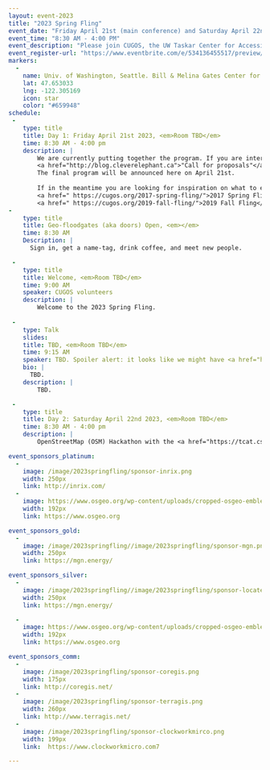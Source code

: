 ```yaml
---
layout: event-2023
title: "2023 Spring Fling"
event_date: "Friday April 21st (main conference) and Saturday April 22nd (OSM Hackathon-OpenSidewalks Project) 2023"
event_time: "8:30 AM - 4:00 PM"
event_description: "Please join CUGOS, the UW Taskar Center for Accessible Technology and local OpenStreetMap community for an exciting two-day meeting on Pedestrian/Bike/Transit Access, Open Source Geospatial tools, data, and Social Justice in and beyond the Puget Sound region. This page is describing the CUGOS part of the conference, note that it is jointly held in the same building and time as the 2023 <em>Open the Paths Conference</em>."
event_register-url: "https://www.eventbrite.com/e/534136455517/preview/"
markers:
  -
    name: Univ. of Washington, Seattle. Bill & Melina Gates Center for CS & Engineering(CSE2)
    lat: 47.653033
    lng: -122.305169
    icon: star
    color: "#659948"
schedule:
 -
    type: title
    title: Day 1: Friday April 21st 2023, <em>Room TBD</em>
    time: 8:30 AM - 4:00 pm
    description: |
        We are currently putting together the program. If you are interested in giving a presentation head over to our
        <a href="http://blog.cleverelephant.ca">"Call for proposals"</a> page. Note in case we would have an overwhelming number of submissions we might add a CUGOS presentation track on Saturday April 22nd (which would run in parallel to the OSM Hackathon-OpenSidewalks Project).
        The final program will be announced here on April 21st. 
        
        If in the meantime you are looking for inspiration on what to expect in our program you are welcome to check out the schedules of these previous CUGOS Fling events:
        <a href=" https://cugos.org/2017-spring-fling/">2017 Spring Fling</a> 
        <a href=" https://cugos.org/2019-fall-fling/">2019 Fall Fling</a> 
-
    type: title
    title: Geo-floodgates (aka doors) Open, <em></em>
    time: 8:30 AM
    Description: |
      Sign in, get a name-tag, drink coffee, and meet new people.

 -
    type: title
    title: Welcome, <em>Room TBD</em>
    time: 9:00 AM
    speaker: CUGOS volunteers
    description: |
        Welcome to the 2023 Spring Fling.
 
 -
    type: Talk
    slides: 
    title: TBD, <em>Room TBD</em>
    time: 9:15 AM
    speaker: TBD. Spoiler alert: it looks like we might have <a href="http://blog.cleverelephant.ca">Paul Ramsey</a> on the hook for a keynote presentation.
    bio: |
      TBD.
    description: |
        TBD.

 -
    type: title
    title: Day 2: Saturday April 22nd 2023, <em>Room TBD</em>
    time: 8:30 AM - 4:00 pm
    description: |
        OpenStreetMap (OSM) Hackathon with the <a href="https://tcat.cs.washington.edu/opensidewalks-2/>OpenSidewalks Project</a>. More information to be added here soon.

event_sponsors_platinum:
  -
    image: /image/2023springfling/sponsor-inrix.png
    width: 250px
    link: http://inrix.com/
  -
    image: https://www.osgeo.org/wp-content/uploads/cropped-osgeo-emblem-rgb-1-192x192.png
    width: 192px
    link: https://www.osgeo.org

event_sponsors_gold:
  -
    image: /image/2023springfling//image/2023springfling/sponsor-mgn.png
    width: 250px
    link: https://mgn.energy/

event_sponsors_silver:
  -
    image: /image/2023springfling//image/2023springfling/sponsor-locatepress.png
    width: 250px
    link: https://mgn.energy/

  -
    image: https://www.osgeo.org/wp-content/uploads/cropped-osgeo-emblem-rgb-1-192x192.png
    width: 192px
    link: https://www.osgeo.org

event_sponsors_comm:
  -
    image: /image/2023springfling/sponsor-coregis.png
    width: 175px
    link: http://coregis.net/
  -
    image: /image/2023springfling/sponsor-terragis.png
    width: 260px
    link: http://www.terragis.net/       
  -
    image: /image/2023springfling/sponsor-clockworkmirco.png
    width: 199px
    link:  https://www.clockworkmicro.com7

---
```

